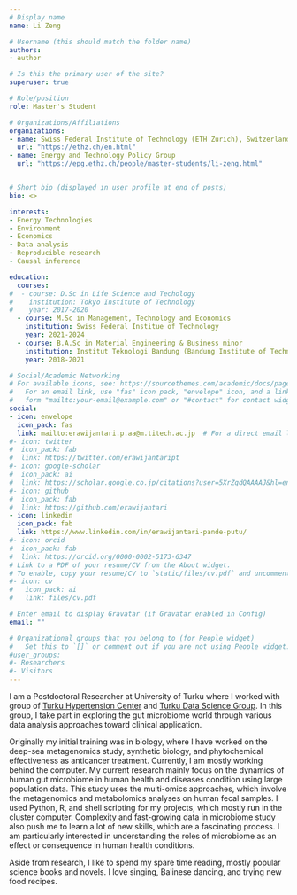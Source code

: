 ```yaml
---
# Display name
name: Li Zeng

# Username (this should match the folder name)
authors:
- author

# Is this the primary user of the site?
superuser: true

# Role/position
role: Master's Student

# Organizations/Affiliations
organizations:
- name: Swiss Federal Institute of Technology (ETH Zurich), Switzerland
  url: "https://ethz.ch/en.html"
- name: Energy and Technology Policy Group
  url: "https://epg.ethz.ch/people/master-students/li-zeng.html"


# Short bio (displayed in user profile at end of posts)
bio: <>

interests:
- Energy Technologies
- Environment
- Economics
- Data analysis
- Reproducible research
- Causal inference

education:
  courses:
#  - course: D.Sc in Life Science and Techology
#    institution: Tokyo Institute of Technology
#    year: 2017-2020
  - course: M.Sc in Management, Technology and Economics
    institution: Swiss Federal Institue of Technology
    year: 2021-2024
  - course: B.A.Sc in Material Engineering & Business minor
    institution: Institut Teknologi Bandung (Bandung Institute of Technology)
    year: 2018-2021

# Social/Academic Networking
# For available icons, see: https://sourcethemes.com/academic/docs/page-builder/#icons
#   For an email link, use "fas" icon pack, "envelope" icon, and a link in the
#   form "mailto:your-email@example.com" or "#contact" for contact widget.
social:
- icon: envelope
  icon_pack: fas
  link: mailto:erawijantari.p.aa@m.titech.ac.jp  # For a direct email link, use "mailto:erawijantari.p.aa@m.titech.ac.jp".
#- icon: twitter
#  icon_pack: fab
#  link: https://twitter.com/erawijantaript
#- icon: google-scholar
#  icon_pack: ai
#  link: https://scholar.google.co.jp/citations?user=5XrZqdQAAAAJ&hl=en
#- icon: github
#  icon_pack: fab
#  link: https://github.com/erawijantari
- icon: linkedin
  icon_pack: fab
  link: https://www.linkedin.com/in/erawijantari-pande-putu/
#- icon: orcid
#  icon_pack: fab
#  link: https://orcid.org/0000-0002-5173-6347
# Link to a PDF of your resume/CV from the About widget.
# To enable, copy your resume/CV to `static/files/cv.pdf` and uncomment the lines below.
#- icon: cv
#   icon_pack: ai
#   link: files/cv.pdf

# Enter email to display Gravatar (if Gravatar enabled in Config)
email: ""

# Organizational groups that you belong to (for People widget)
#   Set this to `[]` or comment out if you are not using People widget.
#user_groups:
#- Researchers
#- Visitors
---
```



I am a Postdoctoral Researcher at University of Turku where I worked with group of [Turku Hypertension Center](https://www.hypertensioncenter.org/) and [Turku Data Science Group](http://datascience.utu.fi/). In this group, I take part in exploring the gut microbiome world through various data analysis approaches toward clinical application.

Originally my initial training was in biology, where I have worked on the deep-sea metagenomics study, synthetic biology, and phytochemical effectiveness as anticancer treatment. Currently, I am mostly working behind the computer. My current research mainly focus on the dynamics of human gut microbiome in  human health and diseases condition using large population data. This study uses the multi-omics approaches, which involve the metagenomics and metabolomics analyses on human fecal samples. I used Python, R, and shell scripting for my projects, which mostly run in the cluster computer. Complexity and fast-growing data in microbiome study also push me to learn a lot of new skills, which are a fascinating process. I am particularly interested in understanding the roles of microbiome as an effect or consequence in human health conditions.

Aside from research, I like to spend my spare time reading, mostly popular science books and novels. I love singing, Balinese dancing, and trying new food recipes. 
